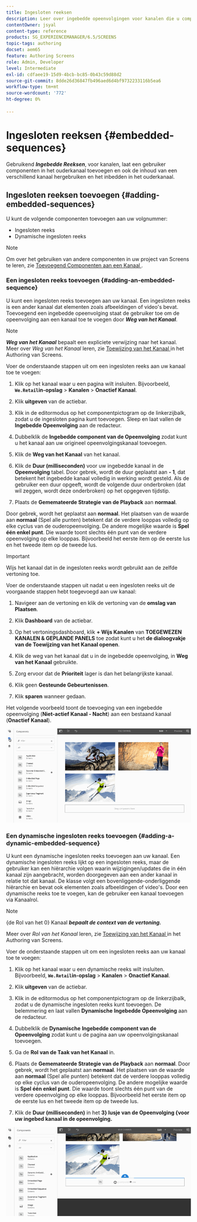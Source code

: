 ```yaml
---
title: Ingesloten reeksen
description: Leer over ingebedde opeenvolgingen voor kanalen die u componenten in het ouderkanaal laten toevoegen. U kunt de inhoud ook vanuit een ander kanaal hergebruiken en in het bovenliggende kanaal insluiten.
contentOwner: jsyal
content-type: reference
products: SG_EXPERIENCEMANAGER/6.5/SCREENS
topic-tags: authoring
docset: aem65
feature: Authoring Screens
role: Admin, Developer
level: Intermediate
exl-id: cdfaee19-15d9-4bcb-bc85-0b43c59d88d2
source-git-commit: 8dde26d36847fb496aed6d4bf9732233116b5ea6
workflow-type: tm+mt
source-wordcount: '772'
ht-degree: 0%

---
```


# Ingesloten reeksen {#embedded-sequences}

Gebruikend ***Ingebedde Reeksen***, voor kanalen, laat een gebruiker componenten in het ouderkanaal toevoegen en ook de inhoud van een verschillend kanaal hergebruiken en het inbedden in het ouderkanaal.

## Ingesloten reeksen toevoegen {#adding-embedded-sequences}

U kunt de volgende componenten toevoegen aan uw volgnummer:

* Ingesloten reeks
* Dynamische ingesloten reeks

>[!NOTE]
>
>Om over het gebruiken van andere componenten in uw project van Screens te leren, zie [ Toevoegend Componenten aan een Kanaal ](adding-components-to-a-channel.md).

### Een ingesloten reeks toevoegen {#adding-an-embedded-sequence}

U kunt een ingesloten reeks toevoegen aan uw kanaal. Een ingesloten reeks is een ander kanaal dat elementen zoals afbeeldingen of video&#39;s bevat. Toevoegend een ingebedde opeenvolging staat de gebruiker toe om de opeenvolging aan een kanaal toe te voegen door ***Weg van het Kanaal***.

>[!NOTE]
>***Weg van het Kanaal*** bepaalt een expliciete verwijzing naar het kanaal.
>Meer over *Weg van het Kanaal* leren, zie [ Toewijzing van het Kanaal ](channel-assignment.md) in het Authoring van Screens.

Voer de onderstaande stappen uit om een ingesloten reeks aan uw kanaal toe te voegen:

1. Klik op het kanaal waar u een pagina wilt insluiten. Bijvoorbeeld, **`We.Retail`in-opslag** > **Kanalen** > **Onactief Kanaal**.

1. Klik **uitgeven** van de actiebar.
1. Klik in de editormodus op het componentpictogram op de linkerzijbalk, zodat u de ingesloten pagina kunt toevoegen. Sleep en laat vallen de **Ingebedde Opeenvolging** aan de redacteur.
1. Dubbelklik de **Ingebedde component van de Opeenvolging** zodat kunt u het kanaal aan uw origineel opeenvolgingskanaal toevoegen.
1. Klik de **Weg van het Kanaal** van het kanaal.
1. Klik de **Duur (milliseconden)** voor uw ingebedde kanaal in de **Opeenvolging** tabel. Door gebrek, wordt de duur geplaatst aan **- 1**, dat betekent het ingebedde kanaal volledig in werking wordt gesteld. Als de gebruiker een duur opgeeft, wordt de volgende duur onderbroken (dat wil zeggen, wordt deze onderbroken) op het opgegeven tijdstip.

1. Plaats de **Gememateerde Strategie van de Playback** aan **normaal**.

Door gebrek, wordt het geplaatst aan **normaal**. Het plaatsen van de waarde aan **normaal** (Spel alle punten) betekent dat de verdere looppas volledig op elke cyclus van de ouderopeenvolging. De andere mogelijke waarde is **Spel één enkel punt**. Die waarde toont slechts één punt van de verdere opeenvolging op elke looppas. Bijvoorbeeld het eerste item op de eerste lus en het tweede item op de tweede lus.

>[!IMPORTANT]
>
>Wijs het kanaal dat in de ingesloten reeks wordt gebruikt aan de zelfde vertoning toe.
>
>Voer de onderstaande stappen uit nadat u een ingesloten reeks uit de voorgaande stappen hebt toegevoegd aan uw kanaal:
>
>1. Navigeer aan de vertoning en klik de vertoning van de **omslag van Plaatsen**.
>1. Klik **Dashboard** van de actiebar.
>1. Op het vertoningsdashboard, klik **+ Wijs Kanalen** van **TOEGEWEZEN KANALEN &amp; GEPLANDE PANELS** toe zodat kunt u het **de dialoogvakje van de Toewijzing van het Kanaal openen**.
>
>1. Klik de weg van het kanaal dat u in de ingebedde opeenvolging, in **Weg van het Kanaal** gebruikte.
>1. Zorg ervoor dat de **Prioriteit** lager is dan het belangrijkste kanaal.
>
>1. Klik geen **Gesteunde Gebeurtenissen**.
>1. Klik **sparen** wanneer gedaan.
>

Het volgende voorbeeld toont de toevoeging van een ingebedde opeenvolging (**Niet-actief Kanaal - Nacht**) aan een bestaand kanaal (**Onactief Kanaal**).

![ new2 ](assets/new2.gif)

### Een dynamische ingesloten reeks toevoegen {#adding-a-dynamic-embedded-sequence}

U kunt een dynamische ingesloten reeks toevoegen aan uw kanaal. Een dynamische ingesloten reeks lijkt op een ingesloten reeks, maar de gebruiker kan een hiërarchie volgen waarin wijzigingen/updates die in één kanaal zijn aangebracht, worden doorgegeven aan een ander kanaal in relatie tot dat kanaal. De klasse volgt een bovenliggende-onderliggende hiërarchie en bevat ook elementen zoals afbeeldingen of video&#39;s. Door een dynamische reeks toe te voegen, kan de gebruiker een kanaal toevoegen via Kanaalrol.

>[!NOTE]
>
>{de Rol van het 0} Kanaal ***bepaalt de context van de vertoning.***
>
>Meer over *Rol van het Kanaal* leren, zie [ Toewijzing van het Kanaal ](channel-assignment.md) in het Authoring van Screens.

Voer de onderstaande stappen uit om een ingesloten reeks aan uw kanaal toe te voegen:

1. Klik op het kanaal waar u een dynamische reeks wilt insluiten. Bijvoorbeeld, **`We.Retail`in-opslag** > **Kanalen** > **Onactief Kanaal**.

1. Klik **uitgeven** van de actiebar.
1. Klik in de editormodus op het componentpictogram op de linkerzijbalk, zodat u de dynamische ingesloten reeks kunt toevoegen. De belemmering en laat vallen **Dynamische** **Ingebedde Opeenvolging** aan de redacteur.

1. Dubbelklik de **Dynamische** **Ingebedde component van de Opeenvolging** zodat kunt u de pagina aan uw opeenvolgingskanaal toevoegen.

1. Ga de **Rol van de Taak van het Kanaal** in.
1. Plaats de **Gememateerde Strategie van de Playback** aan **normaal**. Door gebrek, wordt het geplaatst aan **normaal**. Het plaatsen van de waarde aan **normaal** (Spel alle punten) betekent dat de verdere looppas volledig op elke cyclus van de ouderopeenvolging. De andere mogelijke waarde is **Spel één enkel punt**. Die waarde toont slechts één punt van de verdere opeenvolging op elke looppas. Bijvoorbeeld het eerste item op de eerste lus en het tweede item op de tweede lus.

1. Klik de **Duur (milliseconden)** in het **3&rbrace; lusje van de Opeenvolging &lbrace;voor uw ingebed kanaal in de opeenvolging.**

![ recentste ](assets/latest.gif)
